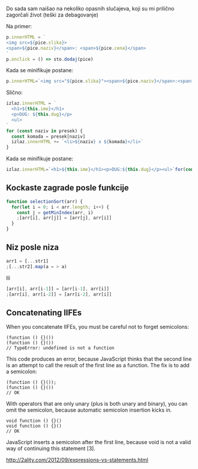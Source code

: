 Do sada sam naišao na nekoliko opasnih slučajeva, koji su mi prilično zagorčali život (teški za debagovanje)

Na primer:

```js
p.innerHTML = `
<img src=${pice.slika}>
<span>${pice.naziv}</span>: <span>${pice.cena}</span>
`
p.onclick = () => sto.dodaj(pice)
```

Kada se minifikuje postane:

```js
p.innerHTML=`<img src="${pice.slika}"><span>${pice.naziv}</span>:<span>${pice.cena}</span>`p.onclick=()=>sto.dodaj(pice)
```

Slično:

```js
izlaz.innerHTML = `
  <h1>${this.ime}</h1>
  <p>DUG: ${this.dug}</p>
  <ul>
`
for (const naziv in presek) {
  const komada = presek[naziv]
  izlaz.innerHTML += `<li>${naziv} x ${komada}</li>`
}
```

Kada se minifikuje postane:

```js
izlaz.innerHTML=`<h1>${this.ime}</h1><p>DUG:${this.dug}</p><ul>`for(const naziv in presek){const komada=presek[naziv]
```

## Kockaste zagrade posle funkcije 

```js
function selectionSort(arr) {
  for(let i = 0; i < arr.length; i++) {
    const j = getMinIndex(arr, i)
    ;[arr[i], arr[j]] = [arr[j], arr[i]]
  }
}
```

## Niz posle niza

```js
arr1 = [...str1]
;[...str2].map(a = > a)
```

Ili 

```js
[arr[i], arr[i-1]] = [arr[i-1], arr[i]]
;[arr[i], arr[i-2]] = [arr[i-2], arr[i]]
```

## Concatenating IIFEs

When you concatenate IIFEs, you must be careful not to forget semicolons:

    (function () {}())
    (function () {}())
    // TypeError: undefined is not a function

This code produces an error, because JavaScript thinks that the second line is an attempt to call the result of the first line as a function. The fix is to add a semicolon:

    (function () {}());
    (function () {}())
    // OK

With operators that are only unary (plus is both unary and binary), you can omit the semicolon, because automatic semicolon insertion kicks in.

    void function () {}()
    void function () {}()
    // OK

JavaScript inserts a semicolon after the first line, because void is not a valid way of continuing this statement [3]. 

http://2ality.com/2012/09/expressions-vs-statements.html